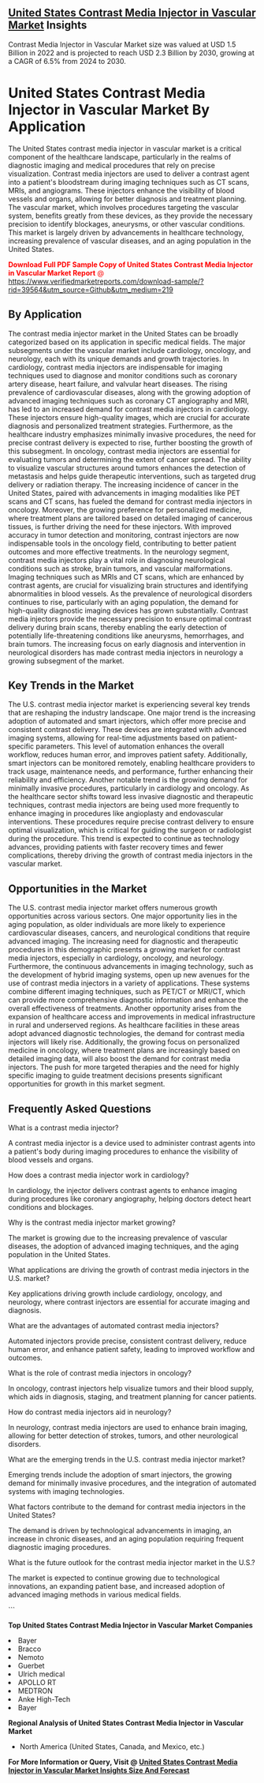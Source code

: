 <h2><a href="https://www.verifiedmarketreports.com/download-sample/?rid=39564&amp;utm_source=Github&amp;utm_medium=219" target="_blank">United States Contrast Media Injector in Vascular Market</a> Insights</h2><p>Contrast Media Injector in Vascular Market size was valued at USD 1.5 Billion in 2022 and is projected to reach USD 2.3 Billion by 2030, growing at a CAGR of 6.5% from 2024 to 2030.</p><p> <h1>United States Contrast Media Injector in Vascular Market By Application</h1> <p>The United States contrast media injector in vascular market is a critical component of the healthcare landscape, particularly in the realms of diagnostic imaging and medical procedures that rely on precise visualization. Contrast media injectors are used to deliver a contrast agent into a patient's bloodstream during imaging techniques such as CT scans, MRIs, and angiograms. These injectors enhance the visibility of blood vessels and organs, allowing for better diagnosis and treatment planning. The vascular market, which involves procedures targeting the vascular system, benefits greatly from these devices, as they provide the necessary precision to identify blockages, aneurysms, or other vascular conditions. This market is largely driven by advancements in healthcare technology, increasing prevalence of vascular diseases, and an aging population in the United States. <p><span class=""><span style="color: #ff0000;"><strong>Download Full PDF Sample Copy of United States Contrast Media Injector in Vascular Market Report</strong> @ </span><a href="https://www.verifiedmarketreports.com/download-sample/?rid=39564&amp;utm_source=Github&amp;utm_medium=219" target="_blank">https://www.verifiedmarketreports.com/download-sample/?rid=39564&amp;utm_source=Github&amp;utm_medium=219</a></span></p></p> <h2>By Application</h2> <p>The contrast media injector market in the United States can be broadly categorized based on its application in specific medical fields. The major subsegments under the vascular market include cardiology, oncology, and neurology, each with its unique demands and growth trajectories. In cardiology, contrast media injectors are indispensable for imaging techniques used to diagnose and monitor conditions such as coronary artery disease, heart failure, and valvular heart diseases. The rising prevalence of cardiovascular diseases, along with the growing adoption of advanced imaging techniques such as coronary CT angiography and MRI, has led to an increased demand for contrast media injectors in cardiology. These injectors ensure high-quality images, which are crucial for accurate diagnosis and personalized treatment strategies. Furthermore, as the healthcare industry emphasizes minimally invasive procedures, the need for precise contrast delivery is expected to rise, further boosting the growth of this subsegment. In oncology, contrast media injectors are essential for evaluating tumors and determining the extent of cancer spread. The ability to visualize vascular structures around tumors enhances the detection of metastasis and helps guide therapeutic interventions, such as targeted drug delivery or radiation therapy. The increasing incidence of cancer in the United States, paired with advancements in imaging modalities like PET scans and CT scans, has fueled the demand for contrast media injectors in oncology. Moreover, the growing preference for personalized medicine, where treatment plans are tailored based on detailed imaging of cancerous tissues, is further driving the need for these injectors. With improved accuracy in tumor detection and monitoring, contrast injectors are now indispensable tools in the oncology field, contributing to better patient outcomes and more effective treatments. In the neurology segment, contrast media injectors play a vital role in diagnosing neurological conditions such as stroke, brain tumors, and vascular malformations. Imaging techniques such as MRIs and CT scans, which are enhanced by contrast agents, are crucial for visualizing brain structures and identifying abnormalities in blood vessels. As the prevalence of neurological disorders continues to rise, particularly with an aging population, the demand for high-quality diagnostic imaging devices has grown substantially. Contrast media injectors provide the necessary precision to ensure optimal contrast delivery during brain scans, thereby enabling the early detection of potentially life-threatening conditions like aneurysms, hemorrhages, and brain tumors. The increasing focus on early diagnosis and intervention in neurological disorders has made contrast media injectors in neurology a growing subsegment of the market. <h2>Key Trends in the Market</h2> <p>The U.S. contrast media injector market is experiencing several key trends that are reshaping the industry landscape. One major trend is the increasing adoption of automated and smart injectors, which offer more precise and consistent contrast delivery. These devices are integrated with advanced imaging systems, allowing for real-time adjustments based on patient-specific parameters. This level of automation enhances the overall workflow, reduces human error, and improves patient safety. Additionally, smart injectors can be monitored remotely, enabling healthcare providers to track usage, maintenance needs, and performance, further enhancing their reliability and efficiency. Another notable trend is the growing demand for minimally invasive procedures, particularly in cardiology and oncology. As the healthcare sector shifts toward less invasive diagnostic and therapeutic techniques, contrast media injectors are being used more frequently to enhance imaging in procedures like angioplasty and endovascular interventions. These procedures require precise contrast delivery to ensure optimal visualization, which is critical for guiding the surgeon or radiologist during the procedure. This trend is expected to continue as technology advances, providing patients with faster recovery times and fewer complications, thereby driving the growth of contrast media injectors in the vascular market.</p> <h2>Opportunities in the Market</h2> <p>The U.S. contrast media injector market offers numerous growth opportunities across various sectors. One major opportunity lies in the aging population, as older individuals are more likely to experience cardiovascular diseases, cancers, and neurological conditions that require advanced imaging. The increasing need for diagnostic and therapeutic procedures in this demographic presents a growing market for contrast media injectors, especially in cardiology, oncology, and neurology. Furthermore, the continuous advancements in imaging technology, such as the development of hybrid imaging systems, open up new avenues for the use of contrast media injectors in a variety of applications. These systems combine different imaging techniques, such as PET/CT or MRI/CT, which can provide more comprehensive diagnostic information and enhance the overall effectiveness of treatments. Another opportunity arises from the expansion of healthcare access and improvements in medical infrastructure in rural and underserved regions. As healthcare facilities in these areas adopt advanced diagnostic technologies, the demand for contrast media injectors will likely rise. Additionally, the growing focus on personalized medicine in oncology, where treatment plans are increasingly based on detailed imaging data, will also boost the demand for contrast media injectors. The push for more targeted therapies and the need for highly specific imaging to guide treatment decisions presents significant opportunities for growth in this market segment.</p> <h2>Frequently Asked Questions</h2> <p>What is a contrast media injector?</p> <p>A contrast media injector is a device used to administer contrast agents into a patient's body during imaging procedures to enhance the visibility of blood vessels and organs.</p> <p>How does a contrast media injector work in cardiology?</p> <p>In cardiology, the injector delivers contrast agents to enhance imaging during procedures like coronary angiography, helping doctors detect heart conditions and blockages.</p> <p>Why is the contrast media injector market growing?</p> <p>The market is growing due to the increasing prevalence of vascular diseases, the adoption of advanced imaging techniques, and the aging population in the United States.</p> <p>What applications are driving the growth of contrast media injectors in the U.S. market?</p> <p>Key applications driving growth include cardiology, oncology, and neurology, where contrast injectors are essential for accurate imaging and diagnosis.</p> <p>What are the advantages of automated contrast media injectors?</p> <p>Automated injectors provide precise, consistent contrast delivery, reduce human error, and enhance patient safety, leading to improved workflow and outcomes.</p> <p>What is the role of contrast media injectors in oncology?</p> <p>In oncology, contrast injectors help visualize tumors and their blood supply, which aids in diagnosis, staging, and treatment planning for cancer patients.</p> <p>How do contrast media injectors aid in neurology?</p> <p>In neurology, contrast media injectors are used to enhance brain imaging, allowing for better detection of strokes, tumors, and other neurological disorders.</p> <p>What are the emerging trends in the U.S. contrast media injector market?</p> <p>Emerging trends include the adoption of smart injectors, the growing demand for minimally invasive procedures, and the integration of automated systems with imaging technologies.</p> <p>What factors contribute to the demand for contrast media injectors in the United States?</p> <p>The demand is driven by technological advancements in imaging, an increase in chronic diseases, and an aging population requiring frequent diagnostic imaging procedures.</p> <p>What is the future outlook for the contrast media injector market in the U.S.?</p> <p>The market is expected to continue growing due to technological innovations, an expanding patient base, and increased adoption of advanced imaging methods in various medical fields.</p> ```</p><p><strong>Top United States Contrast Media Injector in Vascular Market Companies</strong></p><div data-test-id=""><p><li>Bayer</li><li> Bracco</li><li> Nemoto</li><li> Guerbet</li><li> Ulrich medical</li><li> APOLLO RT</li><li> MEDTRON</li><li> Anke High-Tech</li><li> Bayer</li></p><div><strong>Regional Analysis of&nbsp;United States Contrast Media Injector in Vascular Market</strong></div><ul><li dir="ltr"><p dir="ltr">North America&nbsp;(United States, Canada, and Mexico, etc.)</p></li></ul><p><strong>For More Information or Query, Visit @&nbsp;</strong><strong><a href="https://www.verifiedmarketreports.com/product/global-contrast-media-injector-in-vascular-market-2019-by-manufacturers-regions-type-and-application-forecast-to-2024/?utm_source=Github&amp;utm_medium=219" target="_blank">United States Contrast Media Injector in Vascular Market Insights Size And Forecast</a></strong></p></div>
